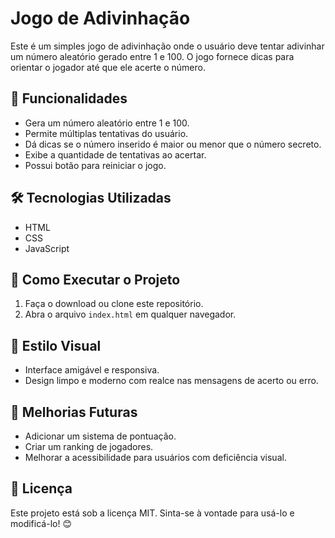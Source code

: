 # Jogo de Adivinhação

Este é um simples jogo de adivinhação onde o usuário deve tentar adivinhar um número aleatório gerado entre 1 e 100. O jogo fornece dicas para orientar o jogador até que ele acerte o número.

## 📌 Funcionalidades
- Gera um número aleatório entre 1 e 100.
- Permite múltiplas tentativas do usuário.
- Dá dicas se o número inserido é maior ou menor que o número secreto.
- Exibe a quantidade de tentativas ao acertar.
- Possui botão para reiniciar o jogo.

## 🛠️ Tecnologias Utilizadas
- HTML
- CSS
- JavaScript

## 🚀 Como Executar o Projeto
1. Faça o download ou clone este repositório.
2. Abra o arquivo `index.html` em qualquer navegador.

## 🎨 Estilo Visual
- Interface amigável e responsiva.
- Design limpo e moderno com realce nas mensagens de acerto ou erro.

## 📌 Melhorias Futuras
- Adicionar um sistema de pontuação.
- Criar um ranking de jogadores.
- Melhorar a acessibilidade para usuários com deficiência visual.

## 📄 Licença
Este projeto está sob a licença MIT. Sinta-se à vontade para usá-lo e modificá-lo! 😊


